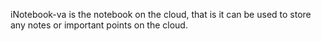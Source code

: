 iNotebook-va is the notebook on the cloud, that is it can be used to store any notes or important points on the cloud.
